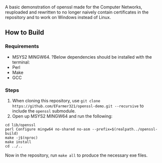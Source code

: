 A basic demonstration of openssl made for the Computer Networks, reuploaded and rewritten to no longer naively contain certificates in the repository and to work on Windows instead of Linux.

## How to Build

### Requirements

- MSYS2 MINGW64. ?Below dependencies should be installed with the terminal:
- Perl
- Make
- GCC

### Steps

1. When cloning this repository, use `git clone https://github.com/EFarmer321/openssl-demo.git --recursive` to include the `openssl` submodule.
2. Open up MSYS2 MINGW64 and run the following:

```
cd lib/openssl
perl Configure mingw64 no-shared no-asm --prefix=$(realpath../openssl-build)
make -j$(nproc)
make install
cd ../..
```

Now in the repository, run `make all` to produce the necessary exe files.